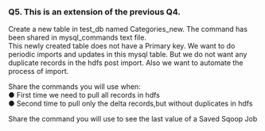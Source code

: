 ### Q5. This is an extension of the previous Q4.  
Create a new table in test_db named Categories_new. The command has been shared in mysql_commands text file.  
This newly created table does not have a Primary key. We want to do periodic imports and updates in this mysql table. But we do not want
any duplicate records in the hdfs post import. Also we want to automate the process of import.  

Share the commands you will use when:  
● First time we need to pull all records in hdfs  
● Second time to pull only the delta records,but without duplicates in hdfs  

Share the command you will use to see the last value of a Saved Sqoop Job  
